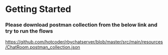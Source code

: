 # Getting Started

### Please download postman collection from the below link and try to run the flows

https://github.com/hotcoder/rbychatserver/blob/master/src/main/resources/ChatRoom.postman_collection.json

